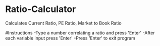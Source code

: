 # Ratio-Calculator
Calculates Current Ratio, PE Ratio, Market to Book Ratio

#Instructions
-Type a number correlating a ratio and press 'Enter'
-After each variable input press 'Enter'
-Press 'Enter' to exit program
